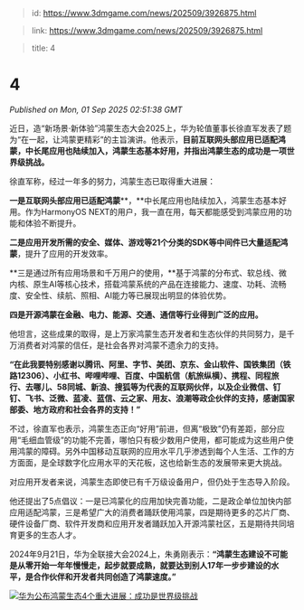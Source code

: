 > id: https://www.3dmgame.com/news/202509/3926875.html

> link: https://www.3dmgame.com/news/202509/3926875.html

> title: 4

# 4
_Published on Mon, 01 Sep 2025 02:51:38 GMT_

近日，造“新场景·新体验”鸿蒙生态大会2025上，华为轮值董事长徐直军发表了题为“在一起，让鸿蒙更精彩”的主旨演讲。他表示，**目前互联网头部应用已适配鸿蒙，中长尾应用也陆续加入，鸿蒙生态基本好用，并指出鸿蒙生态的成功是一项世界级挑战。**

徐直军称，经过一年多的努力，鸿蒙生态已取得重大进展：

**一是互联网头部应用已适配鸿蒙****，**中长尾应用也陆续加入，鸿蒙生态基本好用。作为HarmonyOS NEXT的用户，我一直在用，每天都能感受到鸿蒙应用的功能和体验不断提升。

**二是应用开发所需的安全、媒体、游戏等21个分类的SDK等中间件已大量适配鸿蒙**，提升了应用的开发效率。

**三是通过所有应用场景和千万用户的使用，**基于鸿蒙的分布式、软总线、微内核、原生AI等核心技术，搭载鸿蒙系统的产品在连接能力、速度、功耗、流畅度、安全性、续航、照相、AI能力等已展现出明显的体验优势。

**四是开源鸿蒙在金融、电力、能源、交通、通信等行业得到广泛的应用。**

他坦言，这些成果的取得，是上万家鸿蒙生态开发者和生态伙伴的共同努力，是千万消费者对鸿蒙的信任，是社会各界对鸿蒙不遗余力的支持。

**“在此我要特别感谢以腾讯、阿里、字节、美团、京东、金山软件、国铁集团（铁路12306）、小红书、哔哩哔哩、百度、中国航信（航旅纵横）、携程、同程旅行、去哪儿、58同城、新浪、搜狐等为代表的互联网伙伴，以及企业微信、钉钉、飞书、泛微、蓝凌、蓝信、云之家、用友、浪潮等政企伙伴的支持，感谢国家部委、地方政府和社会各界的支持！”**

不过，徐直军也表示，鸿蒙生态正向“好用”前进，但离“极致”仍有差距，部分应用“毛细血管级”的功能不完善，哪怕只有极少数用户使用，都可能成为这些用户使用鸿蒙的障碍。另外中国移动互联网的应用水平几乎渗透到每个人生活、工作的方方面面，是全球数字化应用水平的天花板，这也给新生态的发展带来更大挑战。

对应用开发者来说，鸿蒙生态即使已有千万级设备用户，但仍处于生态导入阶段。

他还提出了5点倡议：一是已鸿蒙化的应用加快完善功能，二是政企单位加快内部应用适配鸿蒙，三是希望广大的消费者踊跃使用鸿蒙，四是期待更多的芯片厂商、硬件设备厂商、软件开发商和应用开发者踊跃加入开源鸿蒙社区，五是期待共同培育更多的生态人才。

2024年9月21日，华为全联接大会2024上，朱勇刚表示：**“鸿蒙生态建设不可能是从零开始一年年慢慢走，起步就要成熟，就要达到别人17年一步步建设的水平，是合作伙伴和开发者共同创造了鸿蒙速度。”**

[![华为公布鸿蒙生态4个重大进展：成功是世界级挑战](https://img.3dmgame.com/uploads/images/xiaz/20250901/1756695037_593466.jpg)](https://img1.mydrivers.com/img/20250901/bc33079b2c5a45008293ab622ac69174.jpg)
